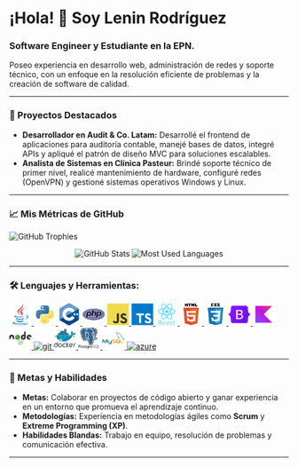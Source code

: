 # ¡Hola! 👋 Soy Lenin Rodríguez

### Software Engineer y Estudiante en la EPN.

Poseo experiencia en desarrollo web, administración de redes y soporte técnico, con un enfoque en la resolución eficiente de problemas y la creación de software de calidad.

---

### 🚀 Proyectos Destacados

* **Desarrollador en Audit & Co. Latam:** Desarrollé el frontend de aplicaciones para auditoría contable, manejé bases de datos, integré APIs y apliqué el patrón de diseño MVC para soluciones escalables.
* **Analista de Sistemas en Clínica Pasteur:** Brindé soporte técnico de primer nivel, realicé mantenimiento de hardware, configuré redes (OpenVPN) y gestioné sistemas operativos Windows y Linux.

---

### 📈 Mis Métricas de GitHub

![GitHub Trophies](https://github-profile-trophy.vercel.app/?username=DarioRodriguez47&theme=radical)

<p align="center">
  <img src="https://github-readme-stats.vercel.app/api?username=DarioRodriguez47&show_icons=true&theme=radical" alt="GitHub Stats" width="450" />
  <img src="https://github-readme-stats.vercel.app/api/top-langs/?username=DarioRodriguez47&layout=compact&theme=radical" alt="Most Used Languages" width="380" />
</p>

---

### 🛠️ Lenguajes y Herramientas:

<p align="left">
  <a href="https://www.java.com" target="_blank"> <img src="https://raw.githubusercontent.com/devicons/devicon/master/icons/java/java-original.svg" alt="java" width="40" height="40"/> </a>
  <a href="https://www.python.org" target="_blank"> <img src="https://raw.githubusercontent.com/devicons/devicon/master/icons/python/python-original.svg" alt="python" width="40" height="40"/> </a>
  <a href="https://www.cplusplus.com/" target="_blank"> <img src="https://raw.githubusercontent.com/devicons/devicon/master/icons/cplusplus/cplusplus-original.svg" alt="c++" width="40" height="40"/> </a>
  <a href="https://www.php.net/" target="_blank"> <img src="https://raw.githubusercontent.com/devicons/devicon/master/icons/php/php-original.svg" alt="php" width="40" height="40"/> </a>
  <a href="https://www.javascript.com" target="_blank"> <img src="https://raw.githubusercontent.com/devicons/devicon/master/icons/javascript/javascript-original.svg" alt="javascript" width="40" height="40"/> </a>
  <a href="https://www.typescriptlang.org/" target="_blank"> <img src="https://raw.githubusercontent.com/devicons/devicon/master/icons/typescript/typescript-original.svg" alt="typescript" width="40" height="40"/> </a>
  <a href="https://reactjs.org/" target="_blank"> <img src="https://raw.githubusercontent.com/devicons/devicon/master/icons/react/react-original-wordmark.svg" alt="react" width="40" height="40"/> </a>
  <a href="https://www.w3.org/html/" target="_blank"> <img src="https://raw.githubusercontent.com/devicons/devicon/master/icons/html5/html5-original-wordmark.svg" alt="html5" width="40" height="40"/> </a>
  <a href="https://www.w3.org/css/" target="_blank"> <img src="https://raw.githubusercontent.com/devicons/devicon/master/icons/css3/css3-original-wordmark.svg" alt="css3" width="40" height="40"/> </a>
  <a href="https://getbootstrap.com" target="_blank"> <img src="https://raw.githubusercontent.com/devicons/devicon/master/icons/bootstrap/bootstrap-original.svg" alt="bootstrap" width="40" height="40"/> </a>
  <a href="https://kotlinlang.org/" target="_blank"> <img src="https://raw.githubusercontent.com/devicons/devicon/master/icons/kotlin/kotlin-original.svg" alt="kotlin" width="40" height="40"/> </a>
  <a href="https://nodejs.org" target="_blank"> <img src="https://raw.githubusercontent.com/devicons/devicon/master/icons/nodejs/nodejs-original-wordmark.svg" alt="nodejs" width="40" height="40"/> </a>
  <a href="https://git-scm.com/" target="_blank"> <img src="https://www.vectorlogo.zone/logos/git-scm/git-scm-icon.svg" alt="git" width="40" height="40"/> </a>
  <a href="https://www.docker.com/" target="_blank"> <img src="https://raw.githubusercontent.com/devicons/devicon/master/icons/docker/docker-original-wordmark.svg" alt="docker" width="40" height="40"/> </a>
  <a href="https://www.postgresql.org" target="_blank"> <img src="https://raw.githubusercontent.com/devicons/devicon/master/icons/postgresql/postgresql-original-wordmark.svg" alt="postgresql" width="40" height="40"/> </a>
  <a href="https://www.mysql.com/" target="_blank"> <img src="https://raw.githubusercontent.com/devicons/devicon/master/icons/mysql/mysql-original-wordmark.svg" alt="mysql" width="40" height="40"/> </a>
  <a href="https://azure.microsoft.com/" target="_blank"> <img src="https://www.vectorlogo.zone/logos/microsoft_azure/microsoft_azure-icon.svg" alt="azure" width="40" height="40"/> </a>
</p>

---

### 🎯 Metas y Habilidades

* **Metas:** Colaborar en proyectos de código abierto y ganar experiencia en un entorno que promueva el aprendizaje continuo.
* **Metodologías:** Experiencia en metodologías ágiles como **Scrum** y **Extreme Programming (XP)**.
* **Habilidades Blandas:** Trabajo en equipo, resolución de problemas y comunicación efectiva.

---


